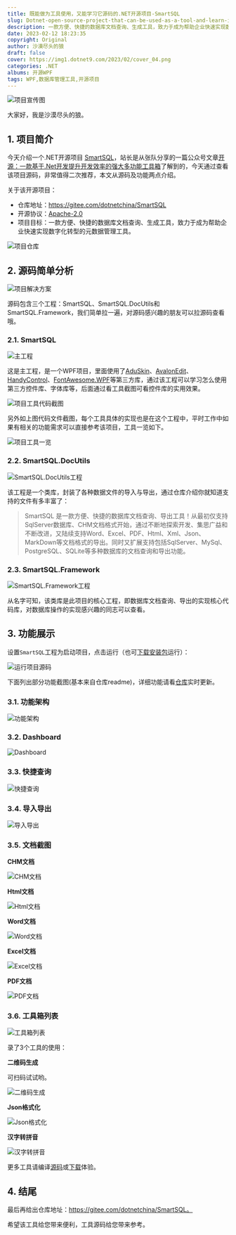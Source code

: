 ```yaml
---
title: 既能做为工具使用，又能学习它源码的.NET开源项目-SmartSQL
slug: Dotnet-open-source-project-that-can-be-used-as-a-tool-and-learn-its-source-code-SmartSQL
description: 一款方便、快捷的数据库文档查询、生成工具，致力于成为帮助企业快速实现数字化转型的元数据管理工具。
date: 2023-02-12 18:23:35
copyright: Original
author: 沙漠尽头的狼
draft: false
cover: https://img1.dotnet9.com/2023/02/cover_04.png
categories: .NET
albums: 开源WPF
tags: WPF,数据库管理工具,开源项目
---
```


![项目宣传图](https://img1.dotnet9.com/2023/02/cover_04.png)

大家好，我是沙漠尽头的狼。

## 1. 项目简介

今天介绍一个.NET开源项目 [SmartSQL](https://gitee.com/dotnetchina/SmartSQL)，站长是从张队分享的一篇公众号文章[开源：一款基于.Net开发提升开发效率的强大多功能工具箱](https://mp.weixin.qq.com/s/Sck5f3fsPt4zszF_xqIg9Q)了解到的，今天通过查看该项目源码，非常值得二次推荐，本文从源码及功能两点介绍。

关于该开源项目：

- 仓库地址：https://gitee.com/dotnetchina/SmartSQL
- 开源协议：[Apache-2.0](https://gitee.com/dotnetchina/SmartSQL/blob/master/LICENSE)
- 项目目标：一款方便、快捷的数据库文档查询、生成工具，致力于成为帮助企业快速实现数字化转型的元数据管理工具。

![项目仓库](https://img1.dotnet9.com/2023/02/0401.png)

## 2. 源码简单分析

![项目解决方案](https://img1.dotnet9.com/2023/02/0402.png)

源码包含三个工程：SmartSQL、SmartSQL.DocUtils和SmartSQL.Framework，我们简单拉一遍，对源码感兴趣的朋友可以拉源码查看哦。

### 2.1. SmartSQL

![主工程](https://img1.dotnet9.com/2023/02/0403.png)

这是主工程，是一个WPF项目，里面使用了[AduSkin](https://dotnet9.com/2020/02/Open-source-Csharp-WPF-control-library-AduSkin-UI)、[AvalonEdit](https://github.com/icsharpcode/AvalonEdit)、[HandyControl](https://dotnet9.com/2019/12/Open-source-WPF-control-library-handycontrol)、[FontAwesome.WPF](https://github.com/charri/Font-Awesome-WPF)等第三方库，通过该工程可以学习怎么使用第三方控件库、字体库等，后面通过看工具截图可看控件库的实用效果。

![项目工具代码截图](https://img1.dotnet9.com/2023/02/0406.png)

另外如上图代码文件截图，每个工具具体的实现也是在这个工程中，平时工作中如果有相关的功能需求可以直接参考该项目，工具一览如下。

![项目工具一览](https://img1.dotnet9.com/2023/02/0411.png)

### 2.2. SmartSQL.DocUtils

![SmartSQL.DocUtils工程](https://img1.dotnet9.com/2023/02/0404.png)

该工程是一个类库，封装了各种数据文件的导入与导出，通过仓库介绍你就知道支持的文件有多丰富了：

>SmartSQL 是一款方便、快捷的数据库文档查询、导出工具！从最初仅支持SqlServer数据库、CHM文档格式开始，通过不断地探索开发、集思广益和不断改进，又陆续支持Word、Excel、PDF、Html、Xml、Json、MarkDown等文档格式的导出。同时又扩展支持包括SqlServer、MySql、PostgreSQL、SQLite等多种数据库的文档查询和导出功能。

### 2.3. SmartSQL.Framework

![SmartSQL.Framework工程](https://img1.dotnet9.com/2023/02/0405.png)

从名字可知，该类库是此项目的核心工程，即数据库文档查询、导出的实现核心代码库，对数据库操作的实现感兴趣的同志可以查看。

## 3. 功能展示

设置`SmartSQL`工程为启动项目，点击运行（也可[下载安装包](https://gitee.com/dotnetchina/SmartSQL/releases)运行）：

![运行项目源码](https://img1.dotnet9.com/2023/02/0407.gif)

下面列出部分功能截图(基本来自仓库readme)，详细功能请看[仓库](https://gitee.com/dotnetchina/SmartSQL)实时更新。

### 3.1. 功能架构

![功能架构](https://img1.dotnet9.com/2023/02/0408.jpg)

### 3.2. Dashboard

![Dashboard](https://img1.dotnet9.com/2023/02/0409.png)

### 3.3. 快捷查询

![快捷查询](https://img1.dotnet9.com/2023/02/0412.png)

### 3.4. 导入导出

![导入导出](https://img1.dotnet9.com/2023/02/0413.png)

### 3.5. 文档截图

**CHM文档**

![CHM文档](https://img1.dotnet9.com/2023/02/0414.png)

**Html文档**

![Html文档](https://img1.dotnet9.com/2023/02/0415.png)

**Word文档**

![Word文档](https://img1.dotnet9.com/2023/02/0416.png)

**Excel文档**

![Excel文档](https://img1.dotnet9.com/2023/02/0417.png)

**PDF文档**

![PDF文档](https://img1.dotnet9.com/2023/02/0418.png)

### 3.6. 工具箱列表

![工具箱列表](https://img1.dotnet9.com/2023/02/0410.png)

录了3个工具的使用：

**二维码生成**

可扫码试试哟。

![二维码生成](https://img1.dotnet9.com/2023/02/0419.gif)

**Json格式化**

![Json格式化](https://img1.dotnet9.com/2023/02/0420.gif)

**汉字转拼音**

![汉字转拼音](https://img1.dotnet9.com/2023/02/0421.gif)

更多工具请编译[源码](https://gitee.com/dotnetchina/SmartSQ)或[下载](https://gitee.com/dotnetchina/SmartSQL/releases)体验。

## 4. 结尾

最后再给出仓库地址：https://gitee.com/dotnetchina/SmartSQL。

希望该工具给您带来便利，工具源码给您带来参考。
